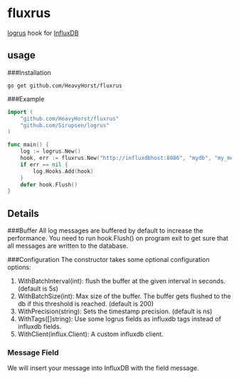 fluxrus
===
[logrus](https://github.com/Sirupsen/logrus) hook for [InfluxDB](https://www.influxdata.com/time-series-platform/influxdb/)

usage
---
###Installation
```
go get github.com/HeavyHorst/fluxrus
```

###Example
```go
import (
    "github.com/HeavyHorst/fluxrus"
	"github.com/Sirupsen/logrus"
)

func main() {
    log := logrus.New()
	hook, err := fluxrus.New("http://influxdbhost:8086", "mydb", "my_measurement", fluxrus.WithBatchSize(2000), fluxrus.WithTags([]string{"mytag"}))
	if err == nil {
		log.Hooks.Add(hook)
	}
	defer hook.Flush()
}
```

Details
---
###Buffer
All log messages are buffered by default to increase the performance. You need to run hook.Flush() on program exit to get sure that all messages are written to the database.

###Configuration
The constructor takes some optional configuration options:

 1. WithBatchInterval(int):  flush the buffer at the given interval in seconds. (default is 5s)
 2. WithBatchSize(int): Max size of the buffer. The buffer gets flushed to the db if this threshold is reached. (default is 200)
 3. WithPrecision(string): Sets the timestamp precision. (default is ns)
 4. WithTags([]string): Use some logrus fields as influxdb tags instead of influxdb fields.
 5. WithClient(influx.Client): A custom influxdb client.

### Message Field
We will insert your message into InfluxDB with the field message.
